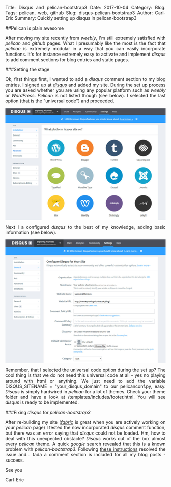 Title: Disqus and pelican-bootstrap3
Date: 2017-10-04
Category: Blog.
Tags: pelican, web, github
Slug: disqus-pelican-bootstrap3
Author: Carl-Eric 
Summary: Quickly setting up disqus in pelican-bootstrap3

<style>
body {
text-align: justify}
</style>

##Pelican is plain awesome

After moving my site recently from _weebly_, I'm still extremely satisfied with _pelican_ and _github_ pages. What I presumably like the most is the fact that _pelican_ is extremely modular in a way that you can easily incorporate functions. It's for instance extremely easy to activate and implement _disqus_ to add comment sections for blog entries and static pages. 

###Setting the stage

Ok, first things first, I wanted to add a _disqus_ comment section to my blog entries. I signed up at [_disqus_](https://disqus.com) and added my site. During the set up process you are asked whether you are using any popular platform such as _weebly_ or _WordPress_. _Pelican_ is not listed though (see below). I selected the last option (that is the "universal code") and proceeded. 

<center><img src="/images/disqus_1.jpg" alt="Setting up disqus" align="middle" style="width: 650px;"></center>

Next I a configured _disqus_ to the best of my knowledge, adding basic information (see below).

<center><img src="/images/disqus_2.jpg" alt="Setting up disqus" align="middle" style="width: 650px;"></center>

Remember, that I selected the universal code option during the set up? The cool thing is that we do not need this universal code at all - yes no playing around with html or anything. We just need to add the variable DISQUS_SITENAME = "your_disqus_domain" to our pelicanconf.py, easy. _Disqus_ is simply hardwired in _pelican_ for a lot of themes. Check your theme folder and have a look at /templates/includes/footer.html. You will see _disqus_ is ready to be implemented.

###Fixing _disqus_ for _pelican-bootstrap3_

After re-building my site ([_fabric_](http://docs.getpelican.com/en/3.6.3/publish.html) is great when you are actively working on your _pelican_ page) I tested the now incorporated _disqus_ comment function, but there was an error saying that _disqus_ could not be loaded. Hm, how to deal with this unexpected obstacle? _Disqus_ works out of the box almost every _pelican_ theme. A quick _google_ search revealed that this is a known problem with _pelican-bootstrap3_. Following [these instructions](https://github.com/DandyDev/pelican-bootstrap3/issues/219) resolved the issue and... tada a comment section is included for all my blog posts - success.

See you

Carl-Eric

